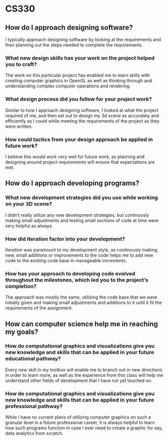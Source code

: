# CS330
## How do I approach designing software?
I typically approach designing software by looking at the requirements and then planning out the steps needed to complete the requirements.
### What new design skills has your work on the project helped you to craft?
The work on this particular project has enabled me to learn skills with creating computer graphics in OpenGL as well as thinking through and understanding complex computer operations and rendering.
### What design process did you follow for your project work?
Similar to how I approach designing software, I looked at what the project required of me, and then set out to design my 3d scene as accurately and efficiently as I could while meeting the requirements of the project as they were written.
### How could tactics from your design approach be applied in future work?
I believe this would work very well for future work, as planning and designing around project requirements will ensure that expectations are met.
## How do I approach developing programs?
### What new development strategies did you use while working on your 3D scene?
I didn't really utilize any new development strategies, but continuosly making small adjustments and testing small sections of code at time were very helpful as always.
### How did iteration factor into your development?
Iteration was paramount to my development style, as continously making new, small additions or improvements to the code helps me to add new code to the existing code base in manageable increments. 
### How has your approach to developing code evolved throughout the milestones, which led you to the project’s completion?
The approach was mostly the same, utilizing the code base that we were initially given and making small adjustments and additions to it until it fit the requirements of the assignment.
## How can computer science help me in reaching my goals?
### How do computational graphics and visualizations give you new knowledge and skills that can be applied in your future educational pathway?
Every new skill in my toolbox will enable me to branch out in new directions in order to learn more, as well as the experience from this class will help me understand other fields of development that I have not yet touched on. 
### How do computational graphics and visualizations give you new knowledge and skills that can be applied in your future professional pathway?
While I have no current plans of utilizing computer graphics on such a granular level in a future professional career, it is always helpful to learn how such programs function in case I ever need to create a graphic for say, data analytics from scratch.
